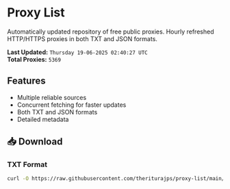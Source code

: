 # Proxy List

Automatically updated repository of free public proxies. Hourly refreshed HTTP/HTTPS proxies in both TXT and JSON formats.

**Last Updated:** `Thursday 19-06-2025 02:40:27 UTC`  
**Total Proxies:** `5369`

## Features
- Multiple reliable sources
- Concurrent fetching for faster updates
- Both TXT and JSON formats
- Detailed metadata

## 📥 Download

### TXT Format
```bash
curl -O https://raw.githubusercontent.com/theriturajps/proxy-list/main/proxies.txt